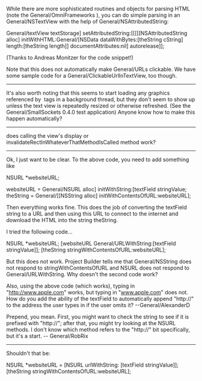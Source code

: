 While there are more sophisticated routines and objects for parsing HTML (note the General/OmniFrameworks ), you can do simple parsing in an General/NSTextView with the help of General/NSAttributedString:

    
General/textView textStorage] setAttributedString:[[[[[NSAttributedString 
alloc] initWithHTML:General/[NSData dataWithBytes:[theString cString] 
length:[theString length]] documentAttributes:nil] autorelease]];


(Thanks to Andreas Monitzer for the code snippet!)

Note that this does not automatically make General/URLs clickable. We have some sample code for a General/ClickableUrlInTextView, too though.

----

It's also worth noting that this seems to start loading any graphics referenced by <img> tags in a background thread, but they don't seem to show up unless the text view is repeatedly resized or otherwise refreshed.  (See the General/SmallSockets 0.4.0 test application)  Anyone know how to make this happen automatically?

----

does calling the view's display or invalidateRectInWhateverThatMethodIsCalled method work?

----

Ok, I just want to be clear.  To the above code, you need to add something like
    
NSURL *websiteURL;

websiteURL = General/NSURL alloc] initWithString:[textField stringValue;
theString = General/[[NSString alloc] initWithContentsOfURL:websiteURL];

Then everything works fine.  This does the job of converting the textField string to a URL and then using this URL to connect to the internet and download the HTML into the string theString.

I tried the following code...
    
NSURL *websiteURL;
[websiteURL General/URLWithString:[textField stringValue]];
[theString stringWithContentsOfURL:websiteURL];

But this does not work.  Project Builder tells me that General/NSString does not respond to stringWithContentsOfURL and NSURL does not respond to General/URLWithString.  Why doesn't the second code work?

Also, using the above code (which works), typing in "http://www.apple.com" works, but typing in "www.apple.com" does not.  How do you add the ability of the textField to automatically append "http://" to the address the user types in if the user omits it? --General/AlexanderD

Prepend, you mean. First, you might want to check the string to see if it is prefixed with "http://"; after that, you might try looking at the NSURL methods. I don't know which method refers to the "http://" bit specifically, but it's a start. -- General/RobRix

----
Shouldn't that be:
    
NSURL *websiteURL = [NSURL urlWithString: [textField stringValue]];
[theString stringWithContentsOfURL:websiteURL];
